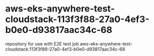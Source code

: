 # aws-eks-anywhere-test-cloudstack-113f3f88-27a0-4ef3-b0e0-d93817aac34c-68
repository for use with E2E test job aws-eks-anywhere-test-cloudstack:113f3f88-27a0-4ef3-b0e0-d93817aac34c-68
